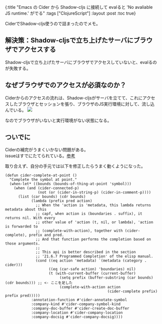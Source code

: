{:title "Emacs の Cider から Shadow-cljs に接続して evalると 'No avaliable JS runtime.' がでる"
 :tags  ["ClojureScript"]
 :layout :post
 :toc true}

CiderでShadow-cljs使うので詰まったのでメモ。

## 解決策：Shadow-cljsで立ち上げたサーバにブラウザでアクセスする
Shadow-cljsで立ち上げたサーバにブラウザでアクセスしていないと、evalるのが失敗する。

## なぜブラウザでのアクセスが必須なのか？
Ciderからのアクセスの流れは、Shadow-cljsがサーバを立てて、これにアクセスしたブラウザとセッションを張り、ブラウザのJS実行環境に対して、流し込んでいる。
![](https://shadow-cljs.github.io/docs/assets/img/shadow-cljs-repl.png)

なのでブラウザがいないと実行環境がない状態になる。

## ついでに
Ciderの補完がうまくいかない問題がある。  
issueはすでにたてられている。[参考](https://github.com/clojure-emacs/clj-suitable/issues/33)

取り合えず、自分の手元では以下を修正したらうまく動くようになった。
```elisp :cider-completion.el
(defun cider-complete-at-point ()
  "Complete the symbol at point."
  (when-let* ((bounds (bounds-of-thing-at-point 'symbol)))
    (when (and (cider-connected-p)
               (not (or (cider-in-string-p) (cider-in-comment-p))))
      (list (car bounds) (cdr bounds)
            (lambda (prefix pred action)
              ;; When the 'action is 'metadata, this lambda returns metadata about this
              ;; capf, when action is (boundaries . suffix), it returns nil. With every
              ;; other value of 'action (t, nil, or lambda), 'action is forwarded to
              ;; (complete-with-action), together with (cider-complete), prefix and pred.
              ;; And that function performs the completion based on those arguments.
              ;;
              ;; This api is better described in the section
              ;; '21.6.7 Programmed Completion' of the elisp manual.
              (cond ((eq action 'metadata) `(metadata (category . cider)))
                    ((eq (car-safe action) 'boundaries) nil)
                    (t (with-current-buffer (current-buffer)
                         (setq prefix (buffer-substring (car bounds) (cdr bounds))) ;; <- ここを足した
                         (complete-with-action action
                                               (cider-complete prefix) prefix pred)))))
            :annotation-function #'cider-annotate-symbol
            :company-kind #'cider-company-symbol-kind
            :company-doc-buffer #'cider-create-doc-buffer
            :company-location #'cider-company-location
            :company-docsig #'cider-company-docsig))))
```
